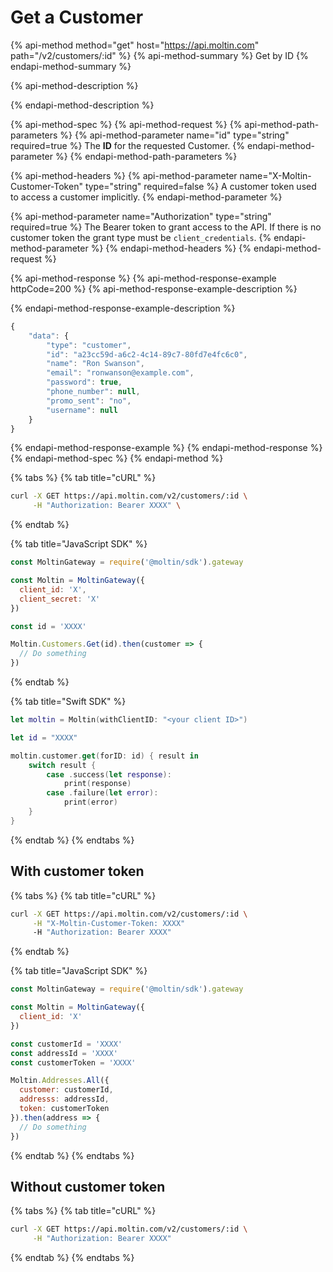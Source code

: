 # Get a Customer

{% api-method method="get" host="https://api.moltin.com" path="/v2/customers/:id" %}
{% api-method-summary %}
Get by ID
{% endapi-method-summary %}

{% api-method-description %}

{% endapi-method-description %}

{% api-method-spec %}
{% api-method-request %}
{% api-method-path-parameters %}
{% api-method-parameter name="id" type="string" required=true %}
The **ID** for the requested Customer.
{% endapi-method-parameter %}
{% endapi-method-path-parameters %}

{% api-method-headers %}
{% api-method-parameter name="X-Moltin-Customer-Token" type="string" required=false %}
A customer token used to access a customer implicitly.
{% endapi-method-parameter %}

{% api-method-parameter name="Authorization" type="string" required=true %}
The Bearer token to grant access to the API.  If there is no customer token the grant type must be `client_credentials`.
{% endapi-method-parameter %}
{% endapi-method-headers %}
{% endapi-method-request %}

{% api-method-response %}
{% api-method-response-example httpCode=200 %}
{% api-method-response-example-description %}

{% endapi-method-response-example-description %}

```javascript
{
    "data": {
        "type": "customer",
        "id": "a23cc59d-a6c2-4c14-89c7-80fd7e4fc6c0",
        "name": "Ron Swanson",
        "email": "ronwanson@example.com",
        "password": true,
        "phone_number": null,
        "promo_sent": "no",
        "username": null
    }
}
```
{% endapi-method-response-example %}
{% endapi-method-response %}
{% endapi-method-spec %}
{% endapi-method %}

{% tabs %}
{% tab title="cURL" %}
```bash
curl -X GET https://api.moltin.com/v2/customers/:id \
     -H "Authorization: Bearer XXXX" \
```
{% endtab %}

{% tab title="JavaScript SDK" %}
```javascript
const MoltinGateway = require('@moltin/sdk').gateway

const Moltin = MoltinGateway({
  client_id: 'X',
  client_secret: 'X'
})

const id = 'XXXX'

Moltin.Customers.Get(id).then(customer => {
  // Do something
})
```
{% endtab %}

{% tab title="Swift SDK" %}
```swift
let moltin = Moltin(withClientID: "<your client ID>")

let id = "XXXX"

moltin.customer.get(forID: id) { result in
    switch result {
        case .success(let response):
            print(response)
        case .failure(let error):
            print(error)
    }
}
```
{% endtab %}
{% endtabs %}

## With customer token

{% tabs %}
{% tab title="cURL" %}
```bash
curl -X GET https://api.moltin.com/v2/customers/:id \
     -H "X-Moltin-Customer-Token: XXXX"
     -H "Authorization: Bearer XXXX"
```
{% endtab %}

{% tab title="JavaScript SDK" %}
```javascript
const MoltinGateway = require('@moltin/sdk').gateway

const Moltin = MoltinGateway({
  client_id: 'X'
})

const customerId = 'XXXX'
const addressId = 'XXXX'
const customerToken = 'XXXX'

Moltin.Addresses.All({
  customer: customerId,
  addresss: addressId,
  token: customerToken
}).then(address => {
  // Do something
})
```
{% endtab %}
{% endtabs %}

## Without customer token

{% tabs %}
{% tab title="cURL" %}
```bash
curl -X GET https://api.moltin.com/v2/customers/:id \
     -H "Authorization: Bearer XXXX"
```
{% endtab %}
{% endtabs %}

